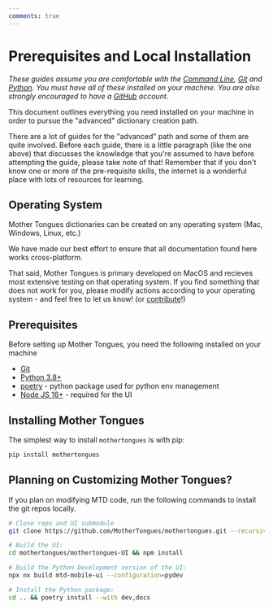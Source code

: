 ```yaml
---
comments: true
---
```


# Prerequisites and Local Installation

*These guides assume you are comfortable with the [Command Line](https://en.wikipedia.org/wiki/Command-line_interface), [Git](https://en.wikipedia.org/wiki/Git) and [Python](https://en.wikipedia.org/wiki/Python_(programming_language)). You must have all of these installed on your machine. You are also strongly encouraged to have a [GitHub](https://github.com) account.*

This document outlines everything you need installed on your machine in order to pursue the "advanced" dictionary creation path.

There are a lot of guides for the "advanced" path and some of them are quite involved. Before each guide, there is a little paragraph (like the one above) that discusses the knowledge that you're assumed to have before attempting the guide, please take note of that! Remember that if you don't know one or more of the pre-requisite skills, the internet is a wonderful place with lots of resources for learning.

Operating System
------------------
Mother Tongues dictionaries can be created on any operating system (Mac, Windows, Linux, etc.)

We have made our best effort to ensure that all documentation found here works cross-platform.

That said, Mother Tongues is primary developed on MacOS and recieves most extensive testing on that operating system. If you find something that does not work for you, please modify actions according to your operating system - and feel free to let us know! (or [contribute](/Contributing.md)!)

Prerequisites
------------------------
Before setting up Mother Tongues, you need the following installed on your machine

-  [Git](https://git-scm.com/downloads)
- [Python 3.8+](https://www.python.org/downloads/)
- [poetry](https://python-poetry.org/docs/) - python package used for python env management
- [Node JS 16+](https://nodejs.org/en/download) - required for the UI

Installing Mother Tongues
----------------------------
The simplest way to install `mothertongues` is with pip:

```bash
pip install mothertongues
```


Planning on Customizing Mother Tongues?
---------------------------
If you plan on modifying MTD code, run the following commands to install the git repos locally.


```bash
# Clone repo and UI submodule
git clone https://github.com/MotherTongues/mothertongues.git --recursive

# Build the UI:
cd mothertongues/mothertongues-UI && npm install

# Build the Python Development version of the UI:
npx nx build mtd-mobile-ui --configuration=pydev

# Install the Python package:
cd .. && poetry install --with dev,docs
```
